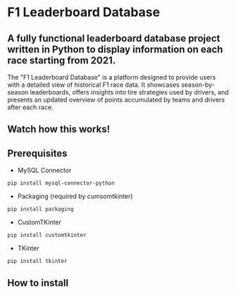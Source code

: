# F1 Leaderboard Database

## A fully functional leaderboard database project written in Python to display information on each race starting from 2021.

The "F1 Leaderboard Database" is a platform designed to provide users with a detailed view of historical F1 race data. It showcases season-by-season leaderboards, offers insights into tire strategies used by drivers, and presents an updated overview of points accumulated by teams and drivers after each race.

## Watch how this works!

## Prerequisites
- MySQL Connector
```
pip install mysql-connector-python
```

- Packaging (required by cumsomtkinter)
```
pip install packaging
```

- CustomTKinter
```
pip install customtkinter
```

- TKinter
```
pip install tkinter
```

## How to install
